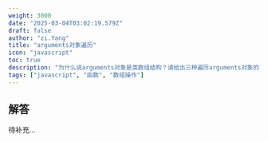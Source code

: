 ```yaml
---
weight: 3000
date: "2025-03-04T03:02:19.579Z"
draft: false
author: "zi.Yang"
title: "arguments对象遍历"
icon: "javascript"
toc: true
description: "为什么说arguments对象是类数组结构？请给出三种遍历arguments对象的方式并说明现代JavaScript中的最佳实践。"
tags: ["javascript", "函数", "数组操作"]
---
```


## 解答

待补充...
